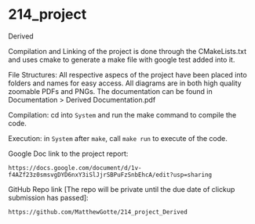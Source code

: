 # 214_project
Derived

Compilation and Linking of the project is done through the CMakeLists.txt and uses cmake to generate a make file with google test added into it.

File Structures:
    All respective aspecs of the project have been placed into folders and names for easy access.
    All diagrams are in both high quality zoomable PDFs and PNGs.
    The documentation can be found in Documentation > Derived Documentation.pdf

Compilation:
    cd into `System` and run the make command to compile the code.

Execution: 
    in `System` after `make`, call `make run` to execute of the code.

Google Doc link to the project report: 

    https://docs.google.com/document/d/1v-f4AZf23z0smsvgDYD6nxY3iSlJjrSBPuFzSnbEhcA/edit?usp=sharing

GitHub Repo link [The repo will be private until the due date of clickup submission has passed]: 

    https://github.com/MatthewGotte/214_project_Derived
